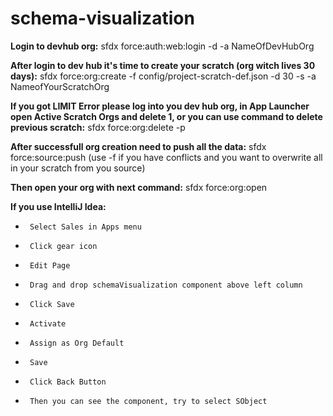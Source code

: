 # schema-visualization

**Login to devhub org:**
sfdx force:auth:web:login -d -a NameOfDevHubOrg

**After login to dev hub it's time to create your scratch (org witch lives 30 days):**
sfdx force:org:create -f config/project-scratch-def.json -d 30 -s -a NameofYourScratchOrg

**If you got LIMIT Error please log into you dev hub org, in App Launcher open Active Scratch Orgs and delete 1, or you can use command to delete previous scratch:**
sfdx force:org:delete -p

**After successfull org creation need to push all the data:**
sfdx force:source:push   (use -f if you have conflicts and you want to overwrite all in your scratch from you source)

**Then open your org with next command:**
sfdx force:org:open

**If you use IntelliJ Idea:**
*      Select Sales in Apps menu
*      Click gear icon
*      Edit Page
*      Drag and drop schemaVisualization component above left column
*      Click Save
*      Activate
*      Assign as Org Default
*      Save
*      Click Back Button
*      Then you can see the component, try to select SObject
